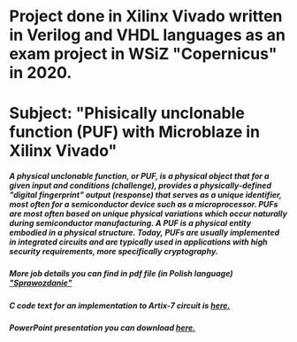 # Project done in Xilinx Vivado written in Verilog and VHDL languages as an exam project in WSiZ "Copernicus" in 2020.

# Subject: "Phisically unclonable function (PUF) with Microblaze in Xilinx Vivado"

##### A physical unclonable function, or PUF, is a physical object that for a given input and conditions (challenge), provides a physically-defined "digital fingerprint" output (response) that serves as a unique identifier, most often for a semiconductor device such as a microprocessor. PUFs are most often based on unique physical variations which occur naturally during semiconductor manufacturing. A PUF is a physical entity embodied in a physical structure. Today, PUFs are usually implemented in integrated circuits and are typically used in applications with high security requirements, more specifically cryptography. 
##### More job details you can find in pdf file (in Polish language) ["Sprawozdanie"](https://github.com/vg-shamking/PUFwithMicroblaze/blob/master/Xilinx%20Vivado/VGorbachov_Sprawozdanie.pdf)

##### C code text for an implementation to Artix-7 circuit is [here.](https://github.com/vg-shamking/PUFwithMicroblaze/blob/master/Xilinx%20Vivado/C_code_for_check.txt)

##### PowerPoint presentation you can download [here.](https://github.com/vg-shamking/PUFwithMicroblaze/blob/master/Xilinx%20Vivado/AK-PUF.pptx)
